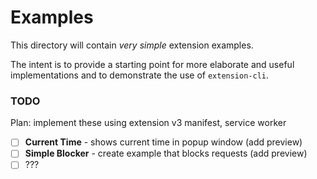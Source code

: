 # Examples

This directory will contain _very simple_ extension examples.

The intent is to provide a starting point for more elaborate and useful implementations and to demonstrate the use of `extension-cli`. 

### TODO

Plan: implement these using extension v3 manifest, service worker

- [ ] **Current Time** - shows current time in popup window (add preview)
- [ ] **Simple Blocker** - create example that blocks requests (add preview)
- [ ] ???
